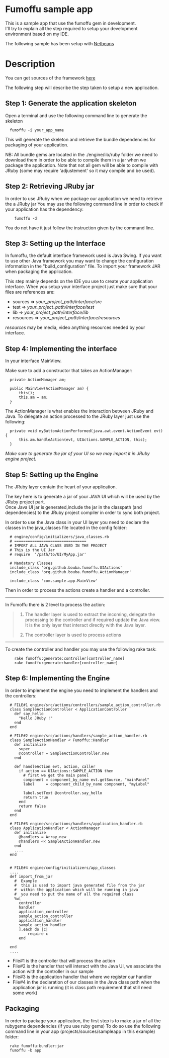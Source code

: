 # Fumoffu sample app

This is a sample app that use the fumoffu gem in development.  
I'll try to explain all the step required to setup your development environment based on my IDE.  

The following sample has been setup with [Netbeans][nb]

# Description

You can get sources of the framework [here](http://github.com/bouba/fumoffu) 

The following step will describe the step taken to setup a new application. 

## Step 1: Generate the application skeleton

Open a terminal and use the following command line to generate the skeleton 

      fumoffu -i your_app_name 

This will generate the skeleton and retrieve the bundle dependencies for packaging
of your application.

NB: All bundle gems are located in the ./engine/lib/ruby folder we need to download
them in order to be able to compile them in a jar when we package the application. Note
that not all gem will be able to compile with JRuby (some may require 'adjustement' so 
it may compile and be used).

## Step 2: Retrieving JRuby jar

In order to use JRuby when we package our application we need to retrieve the a JRuby jar
You may use the following command line in order to check if your application has the
dependency: 

        fumoffu -d 

You do not have it just follow the instruction given by the command line.

## Step 3: Setting up the Interface

In fumoffu, the default interface framework used is Java Swing. If you want to use other Java framework 
you may want to change the configuration information in the "build_configuration" file. To import your
framework JAR when packaging the application. 

This step mainly depends on the IDE you use to create your application interface. 
When you setup your interface project just make sure that your files are references are: 

* sources   => *your_project_path/interface/src* 
* test      => *your_project_path/interface/test*
* lib       => *your_project_path/interface/lib*
* resources => *your_project_path/interface/resources*

*resources* may be media, video anything resources needed by your interface.


## Step 4: Implementing the interface

In your interface MainView.

Make sure to add a constructor that takes an ActionManager:

      private ActionManager am;
      
      public MainView(ActionManager am) {
          this();
          this.am = am;
      }

The ActionManager is what enables the interaction between JRuby and Java. To delegate an action processed to the JRuby layer just use the following: 

      private void myButtonActionPerformed(java.awt.event.ActionEvent evt) {
          this.am.handleAction(evt, UIActions.SAMPLE_ACTION, this);
      }

_Make sure to generate the jar of your UI so we may import it in JRuby engine project._ 

## Step 5: Setting up the Engine

The JRuby layer contain the heart of your application. 

The key here is to generate a jar of your JAVA UI which will be used by the JRuby project part.  
Once Java UI jar is generated,include the jar in the classpath (and dependencies) to the JRuby project compiler in order to sync both project.

In order to use the Java class in your UI layer you need to declare the classes in the java\_classes file located in the 
config folder:

      # engine/config/initializers/java_classes.rb
      # ================================
      # IMPORT ALL JAVA CLASS USED IN THE PROJECT
      # This is the UI Jar
      # require  '/path/to/UI/MyApp.jar'

      # Mandatory Classes
      include_class 'org.github.bouba.fumoffu.UIActions'
      include_class 'org.github.bouba.fumoffu.ActionManager'

      include_class 'com.sample.app.MainView'


Then in order to process the actions create a handler and a controller.  

* * *
In Fumoffu there is 2 level to process the action:  

> 1) The handler layer is used to extract the incoming, delegate the processing to the controller and if required update the Java view. It is the only
> layer that interact directly with the Java layer.
> 
> 2) The controller layer is used to process actions
* * *

To create the controller and handler you may use the following rake task:

        rake fumoffu:generate:controller[controller_name]
        rake fumoffu:generate:handler[controller_name]

## Step 6: Implementing the Engine

In order to implement the engine you need to implement the handlers and the controllers:
      
      # FILE#1 engine/src/actions/controllers/sample_action_controller.rb 
      class SampleActionController < ApplicationController
        def say_hello
          "Hello JRuby !"
        end
      end
      
      # FILE#2 engine/src/actions/handlers/sample_action_handler.rb
      class SampleActionHandler < Fumoffu::Handler
        def initialize
          super
          @controller = SampleActionController.new
        end

        def handleAction evt, action, caller
          if action == UIActions::SAMPLE_ACTION then
            # first we get the main panel
            component = component_by_name evt.getSource, "mainPanel"
            label     = component_child_by_name component, "myLabel"

            label.setText @controller.say_hello
            return true
          end
          return false
        end
      end

      # FILE#3 engine/src/actions/handlers/application_handler.rb
      class ApplicationHandler < ActionManager
        def initialize
          @handlers = Array.new
          @handlers << SampleActionHandler.new
        end
        ....
      end
      
      
      # FILE#4 engine/config/initializers/app_classes
      ....
      def import_from_jar
        #  Example
        #  this is used to import java generated file from the jar 
        #  within the application which will be running in java
        #  you need to put the name of all the required class
        %w[
          controller
          handler
          application_controller
          sample_action_controller
          application_handler
          sample_action_handler
          ].each do |c|
              require c
          end

      end
      ....


*   File#1 is the controller that will process the action
*   File#2 is the handler that will interact with the Java UI, we associate the action with the controller in our sample
*   File#3 is the application handler that where we register our handler
*   File#4 in the declaration of our classes in the Java class path when the application jar is running (it is class path requirement that still need some work)

## Packaging

In order to package your application, the first step is to make a jar of all the rubygems dependencies (if you use ruby gems)
To do so use the following command line in your app (projects/sources/sampleapp in this example) folder:


      rake fumoffu:bundler:jar 
      fumoffu -b app 

[nb]: http://www.netbeans.com/downloads/index.html "[Netbeans][nb]"
[jruby]: http://jruby.org/download "[JRuby][jruby]"  